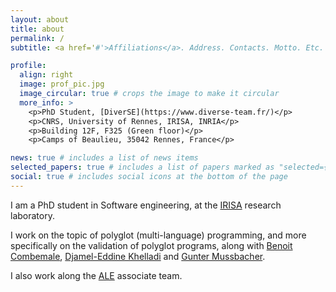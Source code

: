 ```yaml
---
layout: about
title: about
permalink: /
subtitle: <a href='#'>Affiliations</a>. Address. Contacts. Motto. Etc.

profile:
  align: right
  image: prof_pic.jpg
  image_circular: true # crops the image to make it circular
  more_info: >
    <p>PhD Student, [DiverSE](https://www.diverse-team.fr/)</p>
    <p>CNRS, University of Rennes, IRISA, INRIA</p>
    <p>Building 12F, F325 (Green floor)</p>
    <p>Camps of Beaulieu, 35042 Rennes, France</p>

news: true # includes a list of news items
selected_papers: true # includes a list of papers marked as "selected={true}"
social: true # includes social icons at the bottom of the page
---
```


I am a PhD student in Software engineering, at the [IRISA](https://www.irisa.fr/en) research laboratory. 

I work on the topic of polyglot (multi-language) programming, and more specifically on the validation of polyglot programs, along with [Benoit Combemale](https://people.irisa.fr/Benoit.Combemale/), [Djamel-Eddine Khelladi](http://people.irisa.fr/Djamel-Eddine.Khelladi/) and [Gunter Mussbacher](http://www.ece.mcgill.ca/~gmussb1/).

I also work along the [ALE](http://gemoc.org/ale/team.html) associate team.
